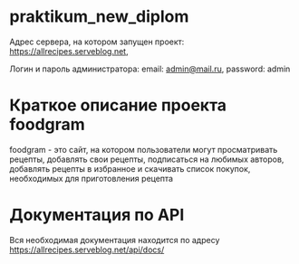 # praktikum_new_diplom
Адрес сервера, на котором запущен проект:  https://allrecipes.serveblog.net,

Логин и пароль администратора: 
email: admin@mail.ru,
password: admin

# Краткое описание проекта foodgram
foodgram - это сайт,  на котором пользователи могут просматривать рецепты, добавлять свои рецепты, подписаться на любимых авторов,
добавлять рецепты в избранное и скачивать список покупок, необходимых для приготовления рецепта

# Документация по API
Вся необходимая документация находится по адресу https://allrecipes.serveblog.net/api/docs/